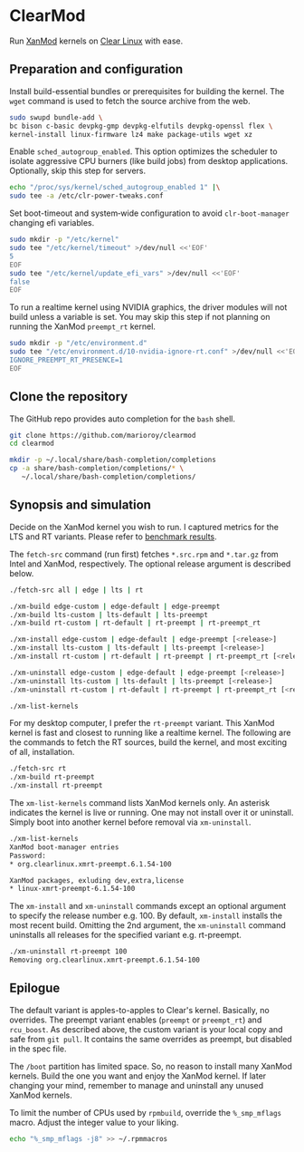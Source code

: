 # ClearMod

Run [XanMod](https://github.com/xanmod) kernels on [Clear Linux](https://www.clearlinux.org) with ease.

## Preparation and configuration

Install build-essential bundles or prerequisites for building the kernel.
The `wget` command is used to fetch the source archive from the web.

```bash
sudo swupd bundle-add \
bc bison c-basic devpkg-gmp devpkg-elfutils devpkg-openssl flex \
kernel-install linux-firmware lz4 make package-utils wget xz
```

Enable `sched_autogroup_enabled`. This option optimizes the scheduler to
isolate aggressive CPU burners (like build jobs) from desktop applications.
Optionally, skip this step for servers.

```bash
echo "/proc/sys/kernel/sched_autogroup_enabled 1" |\
sudo tee -a /etc/clr-power-tweaks.conf
```

Set boot-timeout and system‐wide configuration to avoid `clr‐boot‐manager`
changing efi variables.

```bash
sudo mkdir -p "/etc/kernel"
sudo tee "/etc/kernel/timeout" >/dev/null <<'EOF'
5
EOF
sudo tee "/etc/kernel/update_efi_vars" >/dev/null <<'EOF'
false
EOF
```

To run a realtime kernel using NVIDIA graphics, the driver modules will not
build unless a variable is set. You may skip this step if not planning on
running the XanMod `preempt_rt` kernel.

```bash
sudo mkdir -p "/etc/environment.d"
sudo tee "/etc/environment.d/10-nvidia-ignore-rt.conf" >/dev/null <<'EOF'
IGNORE_PREEMPT_RT_PRESENCE=1
EOF
```

## Clone the repository

The GitHub repo provides auto completion for the `bash` shell.

```bash
git clone https://github.com/marioroy/clearmod
cd clearmod

mkdir -p ~/.local/share/bash-completion/completions
cp -a share/bash-completion/completions/* \
   ~/.local/share/bash-completion/completions/
```

## Synopsis and simulation

Decide on the XanMod kernel you wish to run. I captured metrics for the LTS
and RT variants. Please refer to [benchmark results](https://gist.github.com/marioroy/7a6384286f367e53758072962ad36c7f).

The `fetch-src` command (run first) fetches `*.src.rpm` and `*.tar.gz` from
Intel and XanMod, respectively. The optional release argument is described below.

```bash
./fetch-src all | edge | lts | rt

./xm-build edge-custom | edge-default | edge-preempt
./xm-build lts-custom | lts-default | lts-preempt
./xm-build rt-custom | rt-default | rt-preempt | rt-preempt_rt

./xm-install edge-custom | edge-default | edge-preempt [<release>]
./xm-install lts-custom | lts-default | lts-preempt [<release>]
./xm-install rt-custom | rt-default | rt-preempt | rt-preempt_rt [<release>]

./xm-uninstall edge-custom | edge-default | edge-preempt [<release>]
./xm-uninstall lts-custom | lts-default | lts-preempt [<release>]
./xm-uninstall rt-custom | rt-default | rt-preempt | rt-preempt_rt [<release>]

./xm-list-kernels
```

For my desktop computer, I prefer the `rt-preempt` variant. This XanMod kernel
is fast and closest to running like a realtime kernel. The following are the
commands to fetch the RT sources, build the kernel, and most exciting of all,
installation.

```bash
./fetch-src rt
./xm-build rt-preempt
./xm-install rt-preempt
```

The `xm-list-kernels` command lists XanMod kernels only. An asterisk indicates
the kernel is live or running. One may not install over it or uninstall. Simply
boot into another kernel before removal via `xm-uninstall`.

```bash
./xm-list-kernels 
XanMod boot-manager entries
Password: 
* org.clearlinux.xmrt-preempt.6.1.54-100

XanMod packages, exluding dev,extra,license
* linux-xmrt-preempt-6.1.54-100
```

The `xm-install` and `xm-uninstall` commands except an optional argument to
specify the release number e.g. 100. By default, `xm-install` installs the most
recent build. Omitting the 2nd argument, the `xm-uninstall` command uninstalls
all releases for the specified variant e.g. rt-preempt.

```bash
./xm-uninstall rt-preempt 100
Removing org.clearlinux.xmrt-preempt.6.1.54-100
```

## Epilogue

The default variant is apples-to-apples to Clear's kernel. Basically, no overrides.
The preempt variant enables (`preempt` or `preempt_rt`) and `rcu_boost`. As described
above, the custom variant is your local copy and safe from `git pull`. It contains 
the same overrides as preempt, but disabled in the spec file.

The `/boot` partition has limited space. So, no reason to install many XanMod
kernels. Build the one you want and enjoy the XanMod kernel. If later changing
your mind, remember to manage and uninstall any unused XanMod kernels.

To limit the number of CPUs used by `rpmbuild`, override the `%_smp_mflags` macro.
Adjust the integer value to your liking.

```bash
echo "%_smp_mflags -j8" >> ~/.rpmmacros
```

